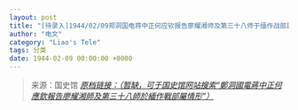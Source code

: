 ```yaml
---
layout: post
title: "[待录入]1944/02/09郑洞国电蒋中正何应钦报告廖耀湘师及第三十八师于缅作战部属情形"
author: "电文"
category: "Liao's Tele"
tags: 分类
date: 1944-02-09 00:00:00 +0000
---
```

> 来源：国史馆 [*原档链接：（暂缺，可于国史馆网站搜索“鄭洞國電蔣中正何應欽報告廖耀湘師及第三十八師於緬作戰部屬情形”）*]()
